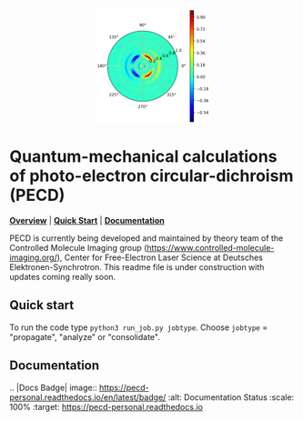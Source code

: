 <div align="center">
  <img src="https://github.com/CFEL-CMI/PECD/blob/develop/temp_logo.png" height="200px"/>
</div>

# Quantum-mechanical calculations of photo-electron circular-dichroism (PECD)

[**Overview**](#overview)
| [**Quick Start**](#quick-start)
| [**Documentation**](https://pecd-personal.readthedocs.io/en/latest/)


PECD is currently being developed and maintained by theory team of the Controlled Molecule Imaging group (https://www.controlled-molecule-imaging.org/), Center for Free-Electron Laser Science at Deutsches Elektronen-Synchrotron. This readme file is under construction with updates coming really soon.


## Quick start

To run the code type `python3 run_job.py jobtype`. Choose `jobtype` 	= "propagate", "analyze" or "consolidate".

## Documentation

.. |Docs Badge| image:: https://pecd-personal.readthedocs.io/en/latest/badge/
	:alt: Documentation Status
	:scale: 100%
	:target: https://pecd-personal.readthedocs.io
